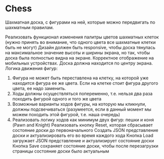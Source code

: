 # Chess
Шахматная доска, с фигурами на ней, которые можно передвигать по шахматным правилам.

Реализовать функционал изменения палитры цветов шахматных клеток (нужно принять во
внимание, что одного цвета все шахматные клетки быть не могут)
Дизайн должен быть responsive, чтобы доска тянулась на максимальное значение высоты и
ширины экрана, но так, чтобы доска была полностью видна на экране. Корректное отображение на
мобильных устройствах.
Доска должна находится по центру экрана.
Логика движения фигур:
1. Фигура не может быть переставлена на клетку, на которой уже находится фигура ее же цвета.
Если на клетке стоит фигура другого цвета, ее надо заменить.
2. Ходы должны осуществляться попеременно, т.е. нельзя два раза походить фигурой одного и того
же цвета
3. Возможные варианты ходов фигуры, на которую мы кликнули, должны подсвечиваться
(разумеется, если в данный момент мы можем походить этой фигурой, т.е. наша очередь)
4. Реализовать логику ходов как минимум двух фигур: пешки и коня (Pawn and Knight)
Реализовать кнопку Reset, которая сбрасывает состояние доски до первоначального
Создать JSON представление доски и актуализировать его во время каждого хода
Кнопка Load загружает JSON представление и актуализирует состояние доски
Кнопка Save сохраняет состояние доски, чтобы после перезагрузки страницы состояние доски было
актуальным
